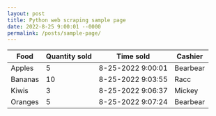 ```yaml
---
layout: post
title: Python web scraping sample page
date: 2022-8-25 9:00:01 --0000
permalink: /posts/sample-page/
---
```




Food    | Quantity sold | Time sold         | Cashier
------- | ------------- | ----------------- | -----------
Apples  |   5           | 8-25-2022 9:00:01 | Bearbear
Bananas |   10          | 8-25-2022 9:03:55 | Racc
Kiwis   |   3           | 8-25-2022 9:06:37 | Mickey
Oranges |   5           | 8-25-2022 9:07:24 | Bearbear

